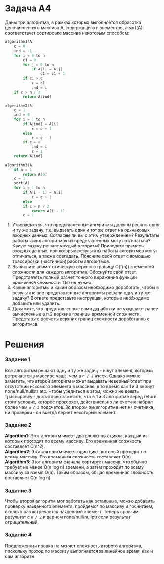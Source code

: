 # Задача A4
Даны три алгоритма, в рамках которых выполняется обработка целочисленного массива А, содержащего n элементов, а sort(A) соответствует сортировке массива некоторым способом:

```cpp
algorithm1(A)
    c = 0
    ind = -1
    for i = 0 to n
        c1 = 0
        for j = 0 to n
            if A[i] = A[j]
                c1 = c1 + 1
        if c1 > c
            c = c1
            ind = i
    if c > n / 2
        return A[ind]
```
```cpp
algorithm2(A)
    c = 1
    ind = 0
    for i = 1 to n
        if A[ind] = A[i]
            c = c + 1
        else
            c = c - 1
        if c = 0
            ind = i
            c = 1
    return A[ind]
```
```cpp
algorithm3(A)
    if n = 1
        return A[0]
    c = 1
    sort(A)
    for i = 1 to n
        if A[i - 1] = A[i]
            c = c + 1
        else
        if c > n / 2
            return A[i - 1]
        c = 1
```
1. Утверждается, что представленные алгоритмы должны решать одну и ту же задачу, т.е. выдавать один и тот же ответ на одинаковых входных данных.
Согласны ли вы с этим утверждением? Результаты работы каких алгоритмов из представленных могут отличаться? Какую задачу решает каждый алгоритм?
Приведите примеры входных данных, при которых результаты работы алгоритмов могут отличаться, а также совпадать. Поясните свой ответ с помощью трассировки (частичной) работы алгоритмов.
2. Вычислите асимптотическую верхнюю границу O(f(n)) временной сложности для каждого алгоритма. Обоснуйте свой ответ. Представлять полный расчет точного выражения функции временной сложности T(n) не нужно.
3. Какие алгоритмы и каким образом необходимо доработать, чтобы в результате все представленные алгоритмы решали одну и ту же задачу? В ответе представьте инструкции, которые необходимо добавить или удалить.
4.  Докажите, что представленные вами доработки не ухудшают ранее вычисленные в п.2 верхние границы временной сложности. Представьте расчеты верхних границ сложности доработанных алгоритмов.
# Решения

### Задание 1
Все алгоритмы решают одну и ту же задачу - ищут элемент, который встречается в массиве чаще, чем в `n / 2` ячеек. Однако можно заметить, что второй алгоритм может выдавать неверный ответ при отсутствии искомого элемента в массиве, в то время как 1 и 3 вернут none/null/nullptr etc. Чтобы убедиться в этом, можно не делать трассировку - достаточно заметить, что в 1 и 3 алгоритме перед return стоит условие, которое проверяет, действительно ли счетчик набрал более чем `n / 2` подсчетов. Во втором же алгоритме нет ни счетчика, ни проверки - он всегда вернет некоторый элемент.

### Задание 2
**Algorithm1**: Этот алгоритм имеет два вложенных цикла, каждый из которых проходит по всему массиву. Его временная сложность составляет O(n^2).\
**Algorithm2**: Этот алгоритм имеет один цикл, который проходит по всему массиву. Его временная сложность составляет O(n).\
**Algorithm3**: Этот алгоритм сначала сортирует массив, что обычно требует не менее O(n log n) времени, а затем проходит по всему массиву за время O(n). Таким образом, общая временная сложность составляет O(n log n).

### Задание 3
Чтобы второй алгоритм мог работать как остальные, можно добавить проверку найденного элемента: пройдемся по массиву и посчитаем, сколько раз встречается найденный элемент. Теперь сравним результат с `n / 2` и вернем none/null/nullptr если результат отрицательный.

### Задание 4
Предложенная правка не меняет сложность второго алгоритма, поскольку проход по массиву выполняется за линейное время, как и сам алгоритм.